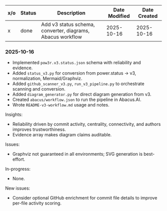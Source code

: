 | x/o | Status | Description | Date Modified | Date Created |
| --- | --- | --- | --- | --- |
| x | done | Add v3 status schema, converter, diagrams, Abacus workflow | 2025-10-16 | 2025-10-16 |

### 2025-10-16
- Implemented `pow3r.v3.status.json` schema with reliability and evidence.
- Added `status_v3.py` for conversion from power.status → v3, normalization, Mermaid/Graphviz.
- Added `github_scanner_v3.py`, `run_v3_pipeline.py` to orchestrate scanning and conversion.
- Added `diagram_generator.py` for direct diagram generation from v3.
- Created `abacus/workflow.json` to run the pipeline in Abacus.AI.
- Wrote `README-v3-workflow.md` usage and notes.

Insights:
- Reliability driven by commit activity, centrality, connectivity, and authors improves trustworthiness.
- Evidence array makes diagram claims auditable.

Issues:
- Graphviz not guaranteed in all environments; SVG generation is best-effort.

In-progress:
- None.

New issues:
- Consider optional GitHub enrichment for commit file details to improve per-file activity scoring.
